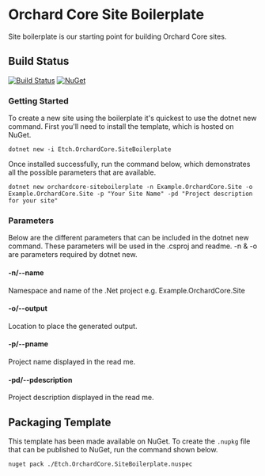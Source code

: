 # Orchard Core Site Boilerplate

Site boilerplate is our starting point for building Orchard Core sites.

## Build Status

[![Build Status](https://secure.travis-ci.org/etchuk/Etch.OrchardCore.SiteBoilerplate.png?branch=master)](http://travis-ci.org/etchuk/Etch.OrchardCore.SiteBoilerplate) [![NuGet](https://img.shields.io/nuget/v/Etch.OrchardCore.SiteBoilerplate.svg)](https://www.nuget.org/packages/Etch.OrchardCore.SiteBoilerplate)

### Getting Started

To create a new site using the boilerplate it's quickest to use the dotnet new command. First you'll need to install the template, which is hosted on NuGet.

```
dotnet new -i Etch.OrchardCore.SiteBoilerplate
```

Once installed successfully, run the command below, which demonstrates all the possible parameters that are available.

```
dotnet new orchardcore-siteboilerplate -n Example.OrchardCore.Site -o Example.OrchardCore.Site -p "Your Site Name" -pd "Project description for your site"
```

### Parameters

Below are the different parameters that can be included in the dotnet new command. These parameters will be used in the .csproj and readme. -n & -o are parameters required by dotnet new.


#### -n/--name

Namespace and name of the .Net project e.g. Example.OrchardCore.Site

#### -o/--output

Location to place the generated output.

#### -p/--pname

Project name displayed in the read me.

#### -pd/--pdescription

Project description displayed in the read me.

## Packaging Template

This template has been made available on NuGet. To create the `.nupkg` file that can be published to NuGet, run the command shown below.

    nuget pack ./Etch.OrchardCore.SiteBoilerplate.nuspec

